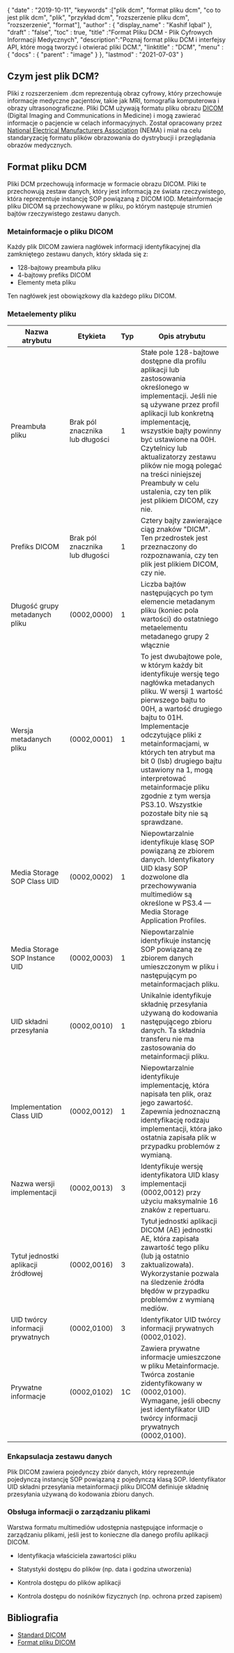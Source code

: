 {
  "date" : "2019-10-11",
  "keywords" :["plik dcm", "format pliku dcm", "co to jest plik dcm", "plik", "przykład dcm", "rozszerzenie pliku dcm", "rozszerzenie", "format"],
  "author" : {
    "display_name" : "Kashif Iqbal"
},
  "draft" : "false",
  "toc" : true,
  "title" :"Format Pliku DCM - Plik Cyfrowych Informacji Medycznych",
  "description":"Poznaj format pliku DCM i interfejsy API, które mogą tworzyć i otwierać pliki DCM.",
  "linktitle" : "DCM",
  "menu" : {
    "docs" : {
      "parent" : "image"
}
},
  "lastmod" : "2021-07-03"
}

## Czym jest plik DCM?

Pliki z rozszerzeniem .dcm reprezentują obraz cyfrowy, który przechowuje informacje medyczne pacjentów, takie jak MRI, tomografia komputerowa i obrazy ultrasonograficzne. Pliki DCM używają formatu pliku obrazu [DICOM](/pl/image/dicom) (Digital Imaging and Communications in Medicine) i mogą zawierać informacje o pacjencie w celach informacyjnych. Został opracowany przez [National Electrical Manufacturers Association](https://en.wikipedia.org/wiki/National_Electrical_Manufacturers_Association) (NEMA) i miał na celu standaryzację formatu plików obrazowania do dystrybucji i przeglądania obrazów medycznych.

## Format pliku DCM

Pliki DCM przechowują informacje w formacie obrazu DICOM. Pliki te przechowują zestaw danych, który jest informacją ze świata rzeczywistego, która reprezentuje instancję SOP powiązaną z DICOM IOD. Metainformacje pliku DICOM są przechowywane w pliku, po którym następuje strumień bajtów rzeczywistego zestawu danych.

### Metainformacje o pliku DICOM ##

Każdy plik DICOM zawiera nagłówek informacji identyfikacyjnej dla zamkniętego zestawu danych, który składa się z:
* 128-bajtowy preambuła pliku
* 4-bajtowy prefiks DICOM
* Elementy meta pliku

Ten nagłówek jest obowiązkowy dla każdego pliku DICOM.

### Metaelementy pliku ###
|Nazwa atrybutu|Etykieta|Typ| Opis atrybutu
---|---|---|---|
|Preambuła pliku|Brak pól znacznika lub długości|1|Stałe pole 128-bajtowe dostępne dla profilu aplikacji lub zastosowania określonego w implementacji. Jeśli nie są używane przez profil aplikacji lub konkretną implementację, wszystkie bajty powinny być ustawione na 00H. Czytelnicy lub aktualizatorzy zestawu plików nie mogą polegać na treści niniejszej Preambuły w celu ustalenia, czy ten plik jest plikiem DICOM, czy nie.
|Prefiks DICOM|Brak pól znacznika lub długości|1|Cztery bajty zawierające ciąg znaków "DICM". Ten przedrostek jest przeznaczony do rozpoznawania, czy ten plik jest plikiem DICOM, czy nie.
|Długość grupy metadanych pliku|(0002,0000)|1|Liczba bajtów następujących po tym elemencie metadanym pliku (koniec pola wartości) do ostatniego metaelementu metadanego grupy 2 włącznie
|Wersja metadanych pliku|(0002,0001)|1|To jest dwubajtowe pole, w którym każdy bit identyfikuje wersję tego nagłówka metadanych pliku. W wersji 1 wartość pierwszego bajtu to 00H, a wartość drugiego bajtu to 01H. Implementacje odczytujące pliki z metainformacjami, w których ten atrybut ma bit 0 (lsb) drugiego bajtu ustawiony na 1, mogą interpretować metainformacje pliku zgodnie z tym wersja PS3.10. Wszystkie pozostałe bity nie są sprawdzane.
|Media Storage SOP Class UID|(0002,0002)|1|Niepowtarzalnie identyfikuje klasę SOP powiązaną ze zbiorem danych. Identyfikatory UID klasy SOP dozwolone dla przechowywania multimediów są określone w PS3.4 — Media Storage Application Profiles.
|Media Storage SOP Instance UID|(0002,0003)|1|Niepowtarzalnie identyfikuje instancję SOP powiązaną ze zbiorem danych umieszczonym w pliku i następującym po metainformacjach pliku.
|UID składni przesyłania|(0002,0010)|1|Unikalnie identyfikuje składnię przesyłania używaną do kodowania następującego zbioru danych. Ta składnia transferu nie ma zastosowania do metainformacji pliku.
|Implementation Class UID|(0002,0012)|1|Niepowtarzalnie identyfikuje implementację, która napisała ten plik, oraz jego zawartość. Zapewnia jednoznaczną identyfikację rodzaju implementacji, która jako ostatnia zapisała plik w przypadku problemów z wymianą.
|Nazwa wersji implementacji|(0002,0013)|3|Identyfikuje wersję identyfikatora UID klasy implementacji (0002,0012) przy użyciu maksymalnie 16 znaków z repertuaru.
|Tytuł jednostki aplikacji źródłowej|(0002,0016)|3|Tytuł jednostki aplikacji DICOM (AE) jednostki AE, która zapisała zawartość tego pliku (lub ją ostatnio zaktualizowała). Wykorzystanie pozwala na śledzenie źródła błędów w przypadku problemów z wymianą mediów.
|UID twórcy informacji prywatnych|(0002,0100)|3|Identyfikator UID twórcy informacji prywatnych (0002,0102).
|Prywatne informacje|(0002,0102)|1C|Zawiera prywatne informacje umieszczone w pliku Metainformacje. Twórca zostanie zidentyfikowany w (0002,0100). Wymagane, jeśli obecny jest identyfikator UID twórcy informacji prywatnych (0002,0100).

### Enkapsulacja zestawu danych ###

Plik DICOM zawiera pojedynczy zbiór danych, który reprezentuje pojedynczą instancję SOP powiązaną z pojedynczą klasą SOP. Identyfikator UID składni przesyłania metainformacji pliku DICOM definiuje składnię przesyłania używaną do kodowania zbioru danych.

### Obsługa informacji o zarządzaniu plikami ###

Warstwa formatu multimediów udostępnia następujące informacje o zarządzaniu plikami, jeśli jest to konieczne dla danego profilu aplikacji DICOM.

* Identyfikacja właściciela zawartości pliku

* Statystyki dostępu do plików (np. data i godzina utworzenia)

* Kontrola dostępu do plików aplikacji

* Kontrola dostępu do nośników fizycznych (np. ochrona przed zapisem)

## Bibliografia ##
* [Standard DICOM](https://www.dicomstandard.org/current/)
* [Format pliku DICOM](https://dicom.nema.org/dicom/2013/output/chtml/part10/chapter_7.html)

